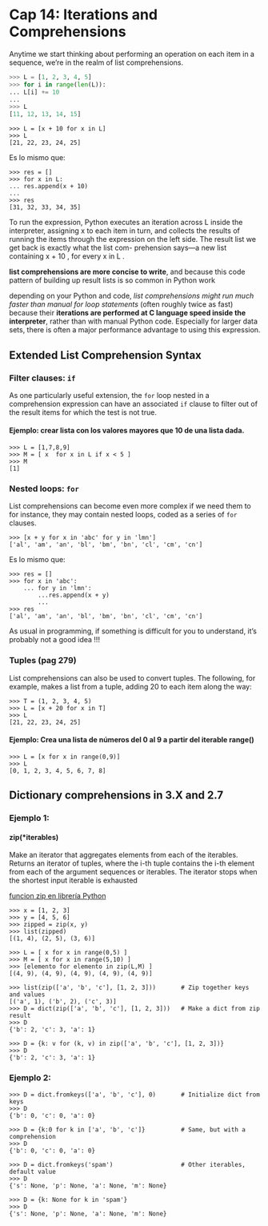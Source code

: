 
# Cap 14: Iterations and Comprehensions 

Anytime we start thinking about performing an operation on each item in a sequence,
we’re in the realm of list comprehensions.

```Python
>>> L = [1, 2, 3, 4, 5]
>>> for i in range(len(L)):
... L[i] += 10
...
>>> L
[11, 12, 13, 14, 15]
```

```
>>> L = [x + 10 for x in L]
>>> L
[21, 22, 23, 24, 25]
```

Es lo mismo que:
```
>>> res = []
>>> for x in L:
... res.append(x + 10)
...
>>> res
[31, 32, 33, 34, 35]
```

To run the expression, Python executes an iteration across L inside the interpreter,
assigning x to each item in turn, and collects the results of running the items through
the expression on the left side. The result list we get back is exactly what the list com-
prehension says—a new list containing x + 10 , for every x in L .

__list comprehensions are more concise to write__, and because this code pattern
of building up result lists is so common in Python work

depending on your Python and code, *list comprehensions
might run much faster than manual for loop statements* (often roughly twice as fast)
because their __iterations are performed at C language speed inside the interpreter__, rather
than with manual Python code. Especially for larger data sets, there is often a major
performance advantage to using this expression.


## Extended List Comprehension Syntax

### Filter clauses: `if`

As one particularly useful extension, the `for` loop nested in a comprehension expression
can have an associated `if` clause to filter out of the result items for which the test is not
true.

#### Ejemplo: crear lista con los valores mayores que 10 de una lista dada.
```
>>> L = [1,7,8,9]
>>> M = [ x  for x in L if x < 5 ]
>>> M
[1]
```

### Nested loops: `for`
List comprehensions can become even more complex if we need them to for instance,
they may contain nested loops, coded as a series of `for` clauses.

```
>>> [x + y for x in 'abc' for y in 'lmn']
['al', 'am', 'an', 'bl', 'bm', 'bn', 'cl', 'cm', 'cn']
```

Es lo mismo que:

```
>>> res = []
>>> for x in 'abc':
	... for y in 'lmn':
		...res.append(x + y)
		...
>>> res
['al', 'am', 'an', 'bl', 'bm', 'bn', 'cl', 'cm', 'cn']
```

As usual in programming, if something is difficult for you to understand, it’s probably not a good idea !!!

### Tuples (pag 279)
List comprehensions can also be used to convert tuples. The following, for example,
makes a list from a tuple, adding 20 to each item along the way:
```
>>> T = (1, 2, 3, 4, 5)
>>> L = [x + 20 for x in T]
>>> L
[21, 22, 23, 24, 25]
```

#### Ejemplo: Crea una lista de números del 0 al 9 a partir del iterable range()
```
>>> L = [x for x in range(0,9)]
>>> L
[0, 1, 2, 3, 4, 5, 6, 7, 8]
```

## Dictionary comprehensions in 3.X and 2.7


### Ejemplo 1:

#### zip(*iterables)

Make an iterator that aggregates elements from each of the iterables.
Returns an iterator of tuples, where the i-th tuple contains the i-th element 
from each of the argument sequences or iterables. The iterator stops when 
the shortest input iterable is exhausted

[funcion zip en librería Python](https://docs.python.org/3.3/library/functions.html#zip)

```
>>> x = [1, 2, 3]
>>> y = [4, 5, 6]
>>> zipped = zip(x, y)
>>> list(zipped)
[(1, 4), (2, 5), (3, 6)]

>>> L = [ x for x in range(0,5) ]
>>> M = [ x for x in range(5,10) ]
>>> [elemento for elemento in zip(L,M) ]
[(4, 9), (4, 9), (4, 9), (4, 9), (4, 9)]

>>> list(zip(['a', 'b', 'c'], [1, 2, 3]))		# Zip together keys and values
[('a', 1), ('b', 2), ('c', 3)] 
>>> D = dict(zip(['a', 'b', 'c'], [1, 2, 3]))	# Make a dict from zip result
>>> D
{'b': 2, 'c': 3, 'a': 1}

>>> D = {k: v for (k, v) in zip(['a', 'b', 'c'], [1, 2, 3])}
>>> D
{'b': 2, 'c': 3, 'a': 1}
```

### Ejemplo 2:
```
>>> D = dict.fromkeys(['a', 'b', 'c'], 0)		# Initialize dict from keys
>>> D
{'b': 0, 'c': 0, 'a': 0} 

>>> D = {k:0 for k in ['a', 'b', 'c']}			# Same, but with a comprehension
>>> D
{'b': 0, 'c': 0, 'a': 0} 

>>> D = dict.fromkeys('spam')					# Other iterables, default value
>>> D
{'s': None, 'p': None, 'a': None, 'm': None} 

>>> D = {k: None for k in 'spam'}
>>> D
{'s': None, 'p': None, 'a': None, 'm': None}
```
